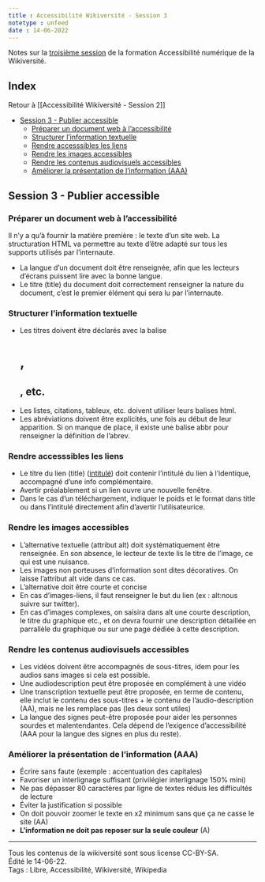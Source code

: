 ```yaml
---
title : Accessibilité Wikiversité - Session 3
notetype : unfeed
date : 14-06-2022
---
```

Notes sur la [troisième session](https://fr.wikiversity.org/wiki/Preparer_un_document_web_a_l_accessibilite_numerique-Notions_de_base) de la formation Accessibilité numérique de la Wikiversité.

## Index
Retour à [[Accessibilité Wikiversité - Session 2]]

<!-- TOC titleSize:2 tabSpaces:2 depthFrom:1 depthTo:3 withLinks:1 updateOnSave:1 orderedList:0 skip:1 title:0 charForUnorderedList:* -->
* [Session 3 - Publier accessible](#session-3---publier-accessible)
  * [Préparer un document web à l’accessibilité](#préparer-un-document-web-à-laccessibilité)
  * [Structurer l’information textuelle](#structurer-linformation-textuelle)
  * [Rendre accesssibles les liens](#rendre-accesssibles-les-liens)
  * [Rendre les images accessibles](#rendre-les-images-accessibles)
  * [Rendre les contenus audiovisuels accessibles](#rendre-les-contenus-audiovisuels-accessibles)
  * [Améliorer la présentation de l’information (AAA)](#améliorer-la-présentation-de-linformation-aaa)
<!-- /TOC -->

## Session 3 - Publier accessible

### Préparer un document web à l’accessibilité
Il n’y a qu’à fournir la matière première : le texte d’un site web. La structuration HTML va permettre au texte d’être adapté sur tous les supports utilisés par l’internaute.

- La langue d’un document doit être renseignée, afin que les lecteurs d’écrans puissent lire avec la bonne langue.
- Le titre (title) du document doit correctement renseigner la nature du document, c’est le premier élément qui sera lu par l’internaute.

### Structurer l’information textuelle
- Les titres doivent être déclarés avec la balise <h1>, <h2>, etc.
- Les listes, citations, tableux, etc. doivent utiliser leurs balises html.
- Les abréviations doivent être explicités, une fois au début de leur apparition. Si on manque de place, il existe une balise abbr pour renseigner la définition de l’abrev.

### Rendre accesssibles les liens
- Le titre du lien (title) (<a href="" title="">intitulé</a>) doit contenir l’intitulé du lien à l’identique, accompagné d’une info complémentaire.
- Avertir préalablement si un lien ouvre une nouvelle fenêtre.
- Dans le cas d’un téléchargement, indiquer le poids et le format dans title ou dans l’intitulé directement afin d’avertir l’utilisateurice.

### Rendre les images accessibles
- L’alternative textuelle (attribut alt) doit systématiquement être renseignée. En son absence, le lecteur de texte lis le titre de l’image, ce qui est une nuisance.
- Les images non porteuses d’information sont dites décoratives. On laisse l’attribut alt vide dans ce cas.
- L’alternative doit être courte et concise
- En cas d’images-liens, il faut renseigner le but du lien (ex : alt:nous suivre sur twitter).
- En cas d’images complexes, on saisira dans alt une courte description, le titre du graphique etc., et on devra fournir une description détaillée en parrallèle du graphique ou sur une page dédiée à cette description.

### Rendre les contenus audiovisuels accessibles
- Les vidéos doivent être accompagnés de sous-titres, idem pour les audios sans images si cela est possible.
- Une audiodescription peut être proposée en complément à une vidéo
- Une transcription textuelle peut être proposée, en terme de contenu, elle inclut le contenu des sous-titres + le contenu de l’audio-description (AA), mais ne les remplace pas (les deux sont utiles)
- La langue des signes peut-être proposée pour aider les personnes sourdes et malentendantes. Cela dépend de l’exigence d’accessibilité (AAA pour la langue des signes en plus du reste).

### Améliorer la présentation de l’information (AAA)
- Écrire sans faute (exemple : accentuation des capitales)
- Favoriser un interlignage suffisant (privilégier interlignage 150% mini)
- Ne pas dépasser 80 caractères par ligne de textes réduis les difficultés de lecture
- Éviter la justification si possible
- On doit pouvoir zoomer le texte en x2 minimum sans que ça ne casse le site (AA)
- **L’information ne doit pas reposer sur la seule couleur** (A)


----
Tous les contenus de la wikiversité sont sous license CC-BY-SA.  
Édité le 14-06-22.  
Tags : Libre, Accessibilité, Wikiversité, Wikipedia  
